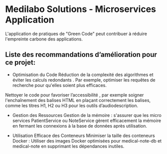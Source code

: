 
# Medilabo Solutions - Microservices Application

L'application de pratiques de "Green Code" peut contribuer à réduire l'empreinte carbone des applications.



## Liste des recommandations d’amélioration pour ce projet:

- Optimisation du Code
Réduction de la complexité des algorithmes et éviter les calculs redondants . Par exemple, optimiser les requêtes de recherche pour qu'elles soient plus efficaces.

Nettoyer le code pour favoriser l’accessibilité , par exemple soigner l'enchaînement des balises HTML en plaçant correctement les balises, comme les titres H1, H2 ou H3 pour les outils d’audiodescription.

- Gestion des Ressources
Gestion de la mémoire : s'assurer que les micro services  PatientService ou NoteService gèrent efficacement la mémoire en fermant les connexions à la base de données après utilisation.

- Utilisation Efficace des Conteneurs
Minimiser la taille des conteneurs Docker : Utiliser des images Docker optimisées pour medical-note-db et medical-note en supprimant les dépendances inutiles.
